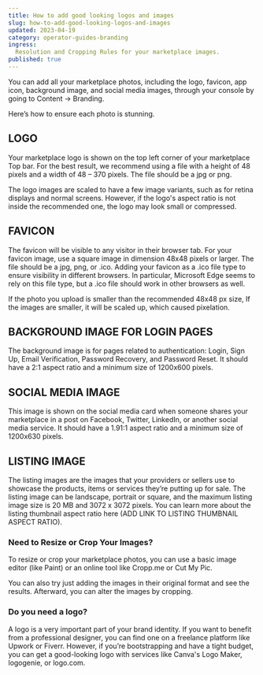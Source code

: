 ```yaml
---
title: How to add good looking logos and images
slug: how-to-add-good-looking-logos-and-images
updated: 2023-04-19
category: operator-guides-branding
ingress:
  Resolution and Cropping Rules for your marketplace images.
published: true
---
```



 You can add all your marketplace photos, including the logo, favicon, app icon, background image, and social media images, through your console by going to Content → Branding. 

Here’s how to ensure each photo is stunning. 

## LOGO

Your marketplace logo is shown on the top left corner of your marketplace Top bar. For the best result, we recommend using a file with a height of 48 pixels and a width of 48 – 370 pixels. The file should be a jpg or png.

The logo images are scaled to have a few image variants, such as for retina displays and normal screens. However, if the logo's aspect ratio is not inside the recommended one, the logo may look small or compressed.


## FAVICON

The favicon will be visible to any visitor in their browser tab. For your favicon image, use a square image in dimension 48x48 pixels or larger. The file should be a jpg, png, or .ico. Adding your favicon as a .ico file type to ensure visibility in different browsers. In particular, Microsoft Edge seems to rely on this file type, but a .ico file should work in other browsers as well.

If the photo you upload is smaller than the recommended 48x48 px size, If the images are smaller, it will be scaled up, which caused pixelation. 

## BACKGROUND IMAGE FOR LOGIN PAGES

The background image is for pages related to authentication: Login, Sign Up, Email Verification, Password Recovery, and Password Reset. It should have a 2:1 aspect ratio and a minimum size of 1200x600 pixels.

## SOCIAL MEDIA IMAGE
This image is shown on the social media card when someone shares your marketplace in a post on Facebook, Twitter, LinkedIn, or another social media service. It should have a 1.91:1 aspect ratio and a minimum size of 1200x630 pixels.

## LISTING IMAGE
The listing images are the images that your providers or sellers use to showcase the products, items or services they’re putting up for sale. The listing image can be landscape, portrait or square, and the maximum listing image size is 20 MB and 3072 x 3072 pixels. You can learn more about the listing thumbnail aspect ratio here (ADD LINK TO LISTING THUMBNAIL ASPECT RATIO).

### Need to Resize or Crop Your Images?

To resize or crop your marketplace photos, you can use a basic image editor (like Paint) or an online tool like Cropp.me or Cut My Pic.

You can also try just adding the images in their original format and see the results. Afterward, you can alter the images by cropping. 

### Do you need a logo?

A logo is a very important part of your brand identity. If you want to benefit from a professional designer, you can find one on a freelance platform like Upwork or Fiverr. However, if you’re bootstrapping and have a tight budget, you can get a good-looking logo with services like Canva's Logo Maker, logogenie, or logo.com. 